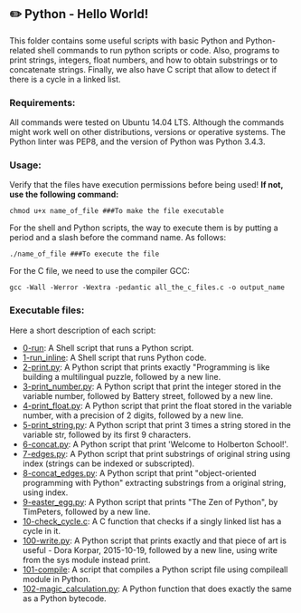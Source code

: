 ## :pencil2: Python - Hello World!
This folder contains some useful scripts with basic Python and Python-related shell commands to run python scripts or code. Also, programs to print strings, integers, float numbers, and how to obtain substrings or to concatenate strings. Finally, we also have C script that allow to detect if there is a cycle in a linked list. 

### Requirements:
All commands were tested on Ubuntu 14.04 LTS. Although the commands might work well on other distributions, versions or operative systems. The Python linter was PEP8, and the version of Python was Python 3.4.3. 

### Usage:
Verify that the files have execution permissions before being used! **If not, use the following command:**

    chmod u+x name_of_file ###To make the file executable

For the shell and Python scripts, the way to execute them is by putting a period and a slash before the command name. As follows:

    ./name_of_file ###To execute the file

For the C file, we need to use the compiler GCC:

    gcc -Wall -Werror -Wextra -pedantic all_the_c_files.c -o output_name

### Executable files:

Here a short description of each script:
+ [0-run](https://github.com/dmhenaopa/holbertonschool-higher_level_programming/blob/master/0x00-python-hello_world/0-run): A Shell script that runs a Python script.
+ [1-run_inline](https://github.com/dmhenaopa/holbertonschool-higher_level_programming/blob/master/0x00-python-hello_world/1-run_inline): A Shell script that runs Python code.
+ [2-print.py](https://github.com/dmhenaopa/holbertonschool-higher_level_programming/blob/master/0x00-python-hello_world/2-print.py): A Python script that prints exactly "Programming is like building a multilingual puzzle, followed by a new line.
+ [3-print_number.py](https://github.com/dmhenaopa/holbertonschool-higher_level_programming/blob/master/0x00-python-hello_world/3-print_number.py): A Python script that print the integer stored in the variable number, followed by Battery street, followed by a new line.
+ [4-print_float.py](https://github.com/dmhenaopa/holbertonschool-higher_level_programming/blob/master/0x00-python-hello_world/4-print_float.py): A Python script that print the float stored in the variable number, with a precision of 2 digits, followed by a new line. 
+ [5-print_string.py](https://github.com/dmhenaopa/holbertonschool-higher_level_programming/blob/master/0x00-python-hello_world/5-print_string.py): A Python script that print 3 times a string stored in the variable str, followed by its first 9 characters.
+ [6-concat.py](https://github.com/dmhenaopa/holbertonschool-higher_level_programming/blob/master/0x00-python-hello_world/6-concat.py): A Python script that print 'Welcome to Holberton School!'.
+ [7-edges.py](https://github.com/dmhenaopa/holbertonschool-higher_level_programming/blob/master/0x00-python-hello_world/7-edges.py): A Python script that print substrings of original string using index (strings can be indexed or subscripted).
+ [8-concat_edges.py](https://github.com/dmhenaopa/holbertonschool-higher_level_programming/blob/master/0x00-python-hello_world/8-concat_edges.py): A Python script that print "object-oriented programming with Python" extracting substrings from a original string, using index.
+ [9-easter_egg.py](https://github.com/dmhenaopa/holbertonschool-higher_level_programming/blob/master/0x00-python-hello_world/9-easter_egg.py): A Python script that prints "The Zen of Python", by TimPeters, followed by a new line.
+ [10-check_cycle.c](https://github.com/dmhenaopa/holbertonschool-higher_level_programming/blob/master/0x00-python-hello_world/10-check_cycle.c): A C function that checks if a singly linked list has a cycle in it.
+ [100-write.py](https://github.com/dmhenaopa/holbertonschool-higher_level_programming/blob/master/0x00-python-hello_world/100-write.py): A Python script that prints exactly and that piece of art is useful - Dora Korpar, 2015-10-19, followed by a new line, using write from the sys module instead print.
+ [101-compile](https://github.com/dmhenaopa/holbertonschool-higher_level_programming/blob/master/0x00-python-hello_world/101-compile): A script that compiles a Python script file using compileall module in Python.
+ [102-magic_calculation.py](https://github.com/dmhenaopa/holbertonschool-higher_level_programming/blob/master/0x00-python-hello_world/102-magic_calculation.py): A Python function that does exactly the same as a Python bytecode.
<!--stackedit_data:
eyJoaXN0b3J5IjpbMTg5NTMyMjgxMl19
-->
